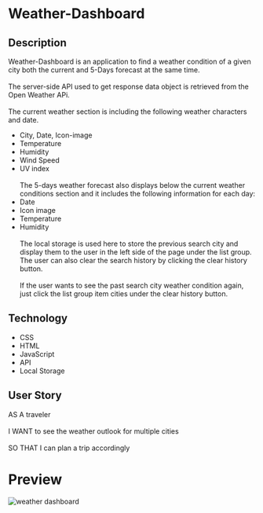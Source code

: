 # Weather-Dashboard

## Description

Weather-Dashboard is an application to find a weather condition of a given city both the current and 5-Days forecast at the same time.
<br><br/>
The server-side API used to get response data object is retrieved from the Open Weather APi.
<br><br/>
The current weather section is including the following weather characters and date.

- City, Date, Icon-image
- Temperature
- Humidity
- Wind Speed
- UV index
  <br><br/>
  The 5-days weather forecast also displays below the current weather conditions section and it includes the following information for each day:
- Date
- Icon image
- Temperature
- Humidity
  <br><br/>
  The local storage is used here to store the previous search city and display them to the user in the left side of the page under the list group. The user can also clear the search history by clicking the clear history button.
  <br><br/>
  If the user wants to see the past search city weather condition again, just click the list group item cities under the clear history button.

## Technology

- CSS
- HTML
- JavaScript
- API
- Local Storage

## User Story

AS A traveler
<br><br/>
I WANT to see the weather outlook for multiple cities
<br><br/>
SO THAT I can plan a trip accordingly

# Preview

![weather dashboard](WeatherDashboardDemo.gif)
